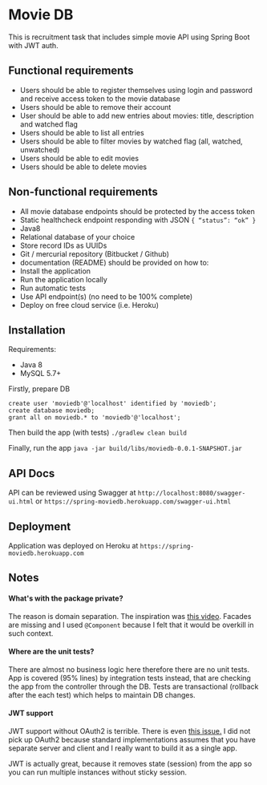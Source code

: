 # Movie DB
This is recruitment task that includes simple movie API using Spring Boot with JWT auth.
 
## Functional requirements
* Users should be able to register themselves using login and password and receive access token to the movie database
* Users should be able to remove their account
* User should be able to add new entries about movies: title, description and watched flag
* Users should be able to list all entries
* Users should be able to filter movies by watched flag (all, watched, unwatched)
* Users should be able to edit movies
* Users should be able to delete movies

## Non-functional requirements
* All movie database endpoints should be protected by the access token
* Static health­check endpoint responding with JSON `{ “status”: “ok” }`
* Java8
* Relational database of your choice
* Store record IDs as UUIDs
* Git / mercurial repository (Bitbucket / Github)
* documentation (README) should be provided on how to:
* Install the application
* Run the application locally
* Run automatic tests
* Use API endpoint(s) (no need to be 100% complete)
* Deploy on free cloud service (i.e. Heroku)

## Installation
Requirements:
* Java 8
* MySQL 5.7+

Firstly, prepare DB
```$sql
create user 'moviedb'@'localhost' identified by 'moviedb';
create database moviedb;
grant all on moviedb.* to 'moviedb'@'localhost';
```
Then build the app (with tests)
```./gradlew clean build```

Finally, run the app
```java -jar build/libs/moviedb-0.0.1-SNAPSHOT.jar```

## API Docs
API can be reviewed using Swagger at `http://localhost:8080/swagger-ui.html`
or `https://spring-moviedb.herokuapp.com/swagger-ui.html`

## Deployment
Application was deployed on Heroku at `https://spring-moviedb.herokuapp.com` 

## Notes
#### What's with the package private?
The reason is domain separation. The inspiration was [this video](https://www.youtube.com/watch?v=5Q8kiSN6390). Facades are missing and I used `@Component` because I felt that it would be overkill in such context.

#### Where are the unit tests?
There are almost no business logic here therefore there are no unit tests. App is covered (95% lines) by integration tests instead, that are checking the app from the controller through the DB. Tests are transactional (rollback after the each test) which helps to maintain DB changes.

#### JWT support
JWT support without OAuth2 is terrible. There is even [this issue.](https://github.com/spring-projects/spring-security-oauth/issues/368)
I did not pick up OAuth2 because standard implementations assumes that you have separate server and client and I really want to build it as a single app.
 
JWT is actually great, because it removes state (session) from the app so you can run multiple instances without sticky session. 